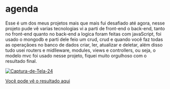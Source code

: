 # agenda
 Esse é um dos meus projetos mais que mais fui desafiado até agora, nesse projeto pude vê varias tecnologias vi a parti de front-end o back-end, tanto no front-end quanto
 no back-end a logica foram feitas com javaScript, foi usado o mongodb e parti dele feio um crud, crud e quando você faz todas as operaçãoes no banco de dados
 criar, ler, atualizar e deletar, além disso tudo usei routers e midlleware, modules, views e controllers, ou seja, o modelo mvc foi usado nesse projeto, fiquei muito orgulhoso com
 o resultado final.
 <br>
 
 <a href="https://ibb.co/nnPK2Zj"><img src="https://i.ibb.co/ZY2bstx/Captura-de-Tela-24.png" alt="Captura-de-Tela-24" border="0"></a>
 <br>
 
 <a href="http://35.247.242.207/">Você pode vê o resultado aqui</h3>
